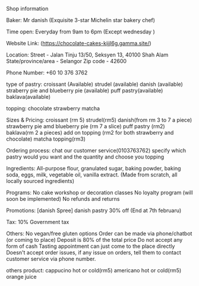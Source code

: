 Shop information

Baker:
Mr danish (Exquisite 3-star Michelin star bakery chef)

Time open:
Everyday from 9am to 6pm (Except wednesday )

Website Link:
(https://chocolate-cakes-kijjl6g.gamma.site/)

Location:
Street - Jalan Tinju 13/50, Seksyen 13, 40100 Shah Alam
State/province/area - Selangor
Zip code - 42600

Phone Number:
+60 10 376 3762

type of pastry:
croissant (Available)
strudel (available)
danish (available)
straberry pie and blueberry pie (available)
puff pastry(available)
baklava(available)

topping:
chocolate 
strawberry
matcha

Sizes & Pricing:
croissant (rm 5)
strudel(rm5)
danish(from rm 3 to 7 a piece)
strawberry pie amd blueberry pie (rm 7 a slice)
puff pastry (rm2)
baklava(rm 2 a pieces)
add on topping (rm2 for both strawberry and chocolate)
matcha topping(rm3)

Ordering process:
chat our customer service(0103763762)
specify which pastry would you want and the quantity and choose you topping



Ingredients:
All-purpose flour, granulated sugar, baking powder, baking soda, eggs, milk, vegetable oil, vanilla extract. (Made from scratch, all locally sourced ingredients)

Programs:
No cake workshop or decoration classes
No loyalty program (will soon be implemented)
No refunds and returns

Promotions:
[danish Spree] danish pastry 30% off (End at 7th februaru)

Tax:
10% Government tax

Others:
No vegan/free gluten options
Order can be made via phone/chatbot (or coming to place)
Deposit is 80% of the total price
Do not accept any form of cash
Tasting appointment can just come to the place directly
Doesn't accept order issues, if any issue on orders, tell them to contact customer service via phone number.

others product:
cappucino hot or cold(rm5)
americano hot or cold(rm5)
orange juice 
